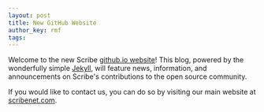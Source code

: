 ```yaml
---
layout: post
title: New GitHub Website
author_key: rmf
tags:
---
```


Welcome to the new Scribe [github.io website](http://scribenet.github.io/)! This blog, powered by the wonderfully simple [Jekyll](http://jekyllrb.com/), will feature news, information, and announcements on Scribe's contributions to the open source community.

If you would like to contact us, you can do so by visiting our main website at [scribenet.com](http://scribenet.com/).